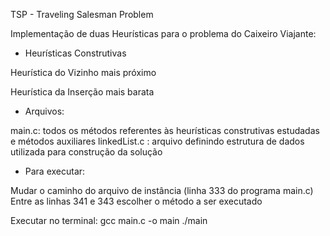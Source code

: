 TSP - Traveling Salesman Problem

Implementação de duas Heurísticas para o problema do Caixeiro Viajante:

* Heurísticas Construtivas

Heurística do Vizinho mais próximo

Heurística da Inserção mais barata


* Arquivos:

main.c: todos os métodos referentes às heurísticas construtivas estudadas e métodos auxiliares
linkedList.c : arquivo definindo estrutura de dados utilizada para construção da solução

* Para executar:

Mudar o caminho do arquivo de instância (linha 333 do programa main.c)
Entre as linhas 341 e 343 escolher o método a ser executado

Executar no terminal:
gcc main.c -o main
./main
